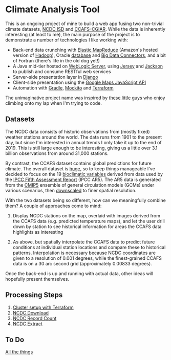 # Climate Analysis Tool

This is an ongoing project of mine to build a web app fusing two non-trivial
climate datasets, [NCDC ISD](http://www.ncdc.noaa.gov/isd) and
[CCAFS-CGIAR](http://www.ccafs-climate.org/). While the data is inherently
interesting (at least to me), the main purpose of the project is to demonstrate
a number of technologies I like working with:

* Back-end data crunching with
[Elastic MapReduce](https://aws.amazon.com/elasticmapreduce/) (Amazon's hosted
version of [Hadoop](http://hadoop.apache.org/)),
Oracle [database](https://www.oracle.com/database/) and
[Big Data Connectors](http://www.oracle.com/technetwork/database/database-technologies/bdc/big-data-connectors/overview/),
and a bit of Fortran (there's life in the old dog yet!)
* A Java mid-tier hosted on
[WebLogic Server](http://www.oracle.com/technetwork/middleware/weblogic/overview/),
using [Jersey](https://jersey.java.net/) and
[Jackson](https://github.com/FasterXML/jackson) to publish and consume RESTful
web services
* Server-side presentation layer in [Django](https://www.djangoproject.com/)
* Client-side presentation using the
[Google Maps JavaScript API](https://developers.google.com/maps/documentation/javascript/)
* Automation with [Gradle](https://gradle.org/), [Mockito](https://site.mockito.org/) and
[Terraform](https://terraform.io)

The unimaginative project name was inspired by
[these little guys](http://www.hikari.org.nz/stuff/random/kitten_helpers.jpg)
who enjoy climbing onto my lap when I'm trying to code.

## Datasets

The NCDC data consists of historic observations from (mostly fixed) weather
stations around the world. The data runs from 1901 to the present day, but
since I'm interested in annual trends I only take it up to the end of 2019.
This is still large enough to be interesting, giving us a little over 3.1
billion observations from around 31,000 stations.

By contrast, the CCAFS dataset contains global predictions for future climate.
The overall dataset is
[huge](http://www.ccafs-climate.org/downloads/docs/mapping_data_ccafs-climate.pdf),
so to keep things manageable I've decided to focus on the 19
[bioclimatic variables](http://www.ccafs-climate.org/downloads/docs/bioclimatic-variables.pdf)
derived from data used by the
[IPCC Fifth Assessment Report](https://www.ipcc.ch/report/ar5/) (IPCC AR5). The
AR5 data is generated from the [CMIP5](https://esgf-node.llnl.gov/projects/cmip5/)
ensemble of general circulation models (GCMs) under various scenarios, then
[downscaled](http://www.ccafs-climate.org/statistical_downscaling_delta_cmip5/)
to finer spatial resolution.
 
With the two datasets being so different, how can we meaningfully combine them?
A couple of approaches come to mind:

1. Display NCDC stations on the map, overlaid with images derived from the
CCAFS data (e.g. predicted temperature maps), and let the user drill down by
station to see historical information for areas the CCAFS data highlights as
interesting

2. As above, but spatially interpolate the CCAFS data to predict future
conditions at individual station locations and compare these to historical
patterns. Interpolation is necessary because NCDC coordinates are given to a
resolution of 0.001 degrees, while the finest-grained CCAFS data is on a
30 arc second grid (approximately 0.00833 degrees).

Once the back-end is up and running with actual data, other ideas will
hopefully present themselves.

## Processing Steps

1. [Cluster setup with Terraform](terraform)
2. [NCDC Download](ncdc_download)
3. [NCDC Record Count](ncdc_count)
4. [NCDC Extract](ncdc_extract)

## To Do

[All the things](http://knowyourmeme.com/memes/all-the-things)
